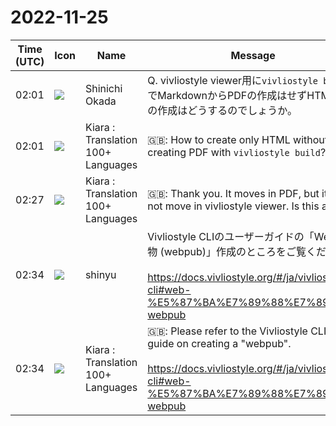 # 2022-11-25

|Time (UTC)|Icon|Name|Message|
|---|---|---|---|
|02:01|![](https://avatars.slack-edge.com/2022-09-30/4163207241396_6312337d3da7bc3703cf_72.png)|Shinichi Okada|Q. vivliostyle viewer用に`vivliostyle build` でMarkdownからPDFの作成はせずHTMLだけの作成はどうするのでしょうか。|
|02:01|![](https://avatars.slack-edge.com/2021-08-02/2324149410423_2aa7423c4133ecb9f168_72.png)|Kiara : Translation 100+ Languages|🇬🇧: How to create only HTML without creating PDF with `vivliostyle build`?|
|02:27|![](https://avatars.slack-edge.com/2021-08-02/2324149410423_2aa7423c4133ecb9f168_72.png)|Kiara : Translation 100+ Languages|🇬🇧: Thank you. It moves in PDF, but it does not move in vivliostyle viewer. Is this a bug?|
|02:34|![](https://avatars.slack-edge.com/2018-04-27/354445776386_e258f5ed5ba887b08668_72.jpg)|shinyu|Vivliostyle CLIのユーザーガイドの「Web 出版物 (webpub)」作成のところをご覧ください。<br><br><https://docs.vivliostyle.org/#/ja/vivliostyle-cli#web-%E5%87%BA%E7%89%88%E7%89%A9-webpub>|
|02:34|![](https://avatars.slack-edge.com/2021-08-02/2324149410423_2aa7423c4133ecb9f168_72.png)|Kiara : Translation 100+ Languages|🇬🇧: Please refer to the Vivliostyle CLI user guide on creating a "webpub".<br><br><https://docs.vivliostyle.org/#/ja/vivliostyle-cli#web-%E5%87%BA%E7%89%88%E7%89%A9-webpub>|
